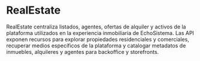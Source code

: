 # RealEstate

RealEstate centraliza listados, agentes, ofertas de alquiler y activos de la plataforma utilizados en la experiencia inmobiliaria de EchoSistema. Las API exponen recursos para explorar propiedades residenciales y comerciales, recuperar medios específicos de la plataforma y catalogar metadatos de inmuebles, alquileres y agentes para backoffice y storefronts.

